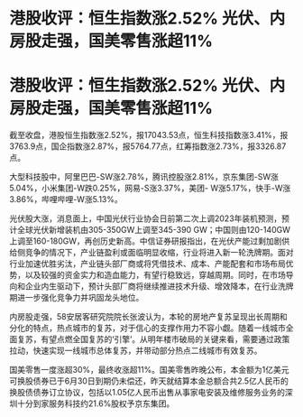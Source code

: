 # 港股收评：恒生指数涨2.52% 光伏、内房股走强，国美零售涨超11%

# 港股收评：恒生指数涨2.52% 光伏、内房股走强，国美零售涨超11%

截至收盘，港股恒生指数涨2.52%，报17043.53点，恒生科技指数涨3.41%，报3763.9点，国企指数涨2.87%，报5764.77点，红筹指数涨2.73%，报3326.87点。

大型科技股中，阿里巴巴-SW涨2.78%，腾讯控股涨2.81%，京东集团-SW涨5.04%，小米集团-W跌0.25%，网易-S涨3.37%，美团-
W涨5.17%，快手-W涨3.86%，哔哩哔哩-W涨5.13%。

光伏股大涨，消息面上，中国光伏行业协会日前第二次上调2023年装机预测，预计全球光伏新增装机由305-350GW上调至345-390
GW；中国则由120-140GW上调至160-180GW，再创历史新高。中信证券研报指出，在光伏产能过剩加剧供给侧竞争的情况下，产业链盈利或面临明显收缩，行业将进入新一轮洗牌期。面对行业加速优胜劣汰，产业链头部厂商或将凭借技术、成本、产能配套和市场布局优势，以及较强的资金实力和造血能力，有望行稳致远，穿越周期。同时，在市场导向和企业内生驱动下，预计头部厂商将继续推进技术升级、增效降本，在行业洗牌期进一步强化竞争力并巩固龙头地位。

内房股走强，58安居客研究院院长张波认为，本轮的房地产复苏呈现出长周期和分化的特点，热点城市的复苏，对于信心的支撑作用力不容小觑。随着一线城市全面复苏，有望点燃全国复苏的‘引擎’。从明年楼市破局的关键来看，需要通过政策拉动，快速实现一线城市总体复苏，并带动部分热点二线城市有效复苏。

国美零售一度涨超30%，最终收涨超11%。国美零售昨晚公布，本金额为1亿美元可换股债券已于6月30日到期仍未偿还，昨天就结算本金总额合共2.5亿人民币的换股债债券订立协议，包括以1.05亿人民币出售从事家电安装及维修服务业务的深圳十分到家服务科技约21.6%股权予京东集团。

